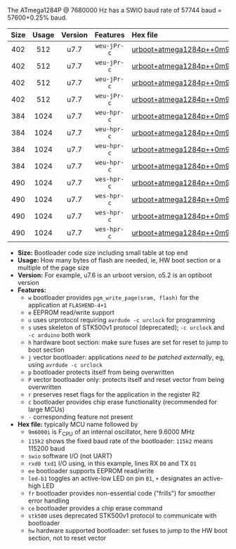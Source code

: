 The ATmega1284P @ 7680000 Hz has a SWIO baud rate of 57744 baud = 57600+0.25% baud.

|Size|Usage|Version|Features|Hex file|
|:-:|:-:|:-:|:-:|:--|
|402|512|u7.7|`weu-jPr-c`|[urboot+atmega1284p++0m9600i++++7k2_swio_rxd0_txd1_ee_led+b0_fr_ce.hex](https://raw.githubusercontent.com/stefanrueger/urboot.hex/main/cores/mightycore/atmega1284p/internal_oscillator/fint++0m9600_Hz/br++++7k2_bps/urboot+atmega1284p++0m9600i++++7k2_swio_rxd0_txd1_ee_led+b0_fr_ce.hex)|
|402|512|u7.7|`weu-jPr-c`|[urboot+atmega1284p++0m9600i++++7k2_swio_rxd0_txd1_ee_led+b7_fr_ce.hex](https://raw.githubusercontent.com/stefanrueger/urboot.hex/main/cores/mightycore/atmega1284p/internal_oscillator/fint++0m9600_Hz/br++++7k2_bps/urboot+atmega1284p++0m9600i++++7k2_swio_rxd0_txd1_ee_led+b7_fr_ce.hex)|
|402|512|u7.7|`weu-jPr-c`|[urboot+atmega1284p++0m9600i++++7k2_swio_rxd2_txd3_ee_led+b0_fr_ce.hex](https://raw.githubusercontent.com/stefanrueger/urboot.hex/main/cores/mightycore/atmega1284p/internal_oscillator/fint++0m9600_Hz/br++++7k2_bps/urboot+atmega1284p++0m9600i++++7k2_swio_rxd2_txd3_ee_led+b0_fr_ce.hex)|
|402|512|u7.7|`weu-jPr-c`|[urboot+atmega1284p++0m9600i++++7k2_swio_rxd2_txd3_ee_led+b7_fr_ce.hex](https://raw.githubusercontent.com/stefanrueger/urboot.hex/main/cores/mightycore/atmega1284p/internal_oscillator/fint++0m9600_Hz/br++++7k2_bps/urboot+atmega1284p++0m9600i++++7k2_swio_rxd2_txd3_ee_led+b7_fr_ce.hex)|
|384|1024|u7.7|`weu-hpr-c`|[urboot+atmega1284p++0m9600i++++7k2_swio_rxd0_txd1_ee_led+b0_fr_ce_hw.hex](https://raw.githubusercontent.com/stefanrueger/urboot.hex/main/cores/mightycore/atmega1284p/internal_oscillator/fint++0m9600_Hz/br++++7k2_bps/urboot+atmega1284p++0m9600i++++7k2_swio_rxd0_txd1_ee_led+b0_fr_ce_hw.hex)|
|384|1024|u7.7|`weu-hpr-c`|[urboot+atmega1284p++0m9600i++++7k2_swio_rxd0_txd1_ee_led+b7_fr_ce_hw.hex](https://raw.githubusercontent.com/stefanrueger/urboot.hex/main/cores/mightycore/atmega1284p/internal_oscillator/fint++0m9600_Hz/br++++7k2_bps/urboot+atmega1284p++0m9600i++++7k2_swio_rxd0_txd1_ee_led+b7_fr_ce_hw.hex)|
|384|1024|u7.7|`weu-hpr-c`|[urboot+atmega1284p++0m9600i++++7k2_swio_rxd2_txd3_ee_led+b0_fr_ce_hw.hex](https://raw.githubusercontent.com/stefanrueger/urboot.hex/main/cores/mightycore/atmega1284p/internal_oscillator/fint++0m9600_Hz/br++++7k2_bps/urboot+atmega1284p++0m9600i++++7k2_swio_rxd2_txd3_ee_led+b0_fr_ce_hw.hex)|
|384|1024|u7.7|`weu-hpr-c`|[urboot+atmega1284p++0m9600i++++7k2_swio_rxd2_txd3_ee_led+b7_fr_ce_hw.hex](https://raw.githubusercontent.com/stefanrueger/urboot.hex/main/cores/mightycore/atmega1284p/internal_oscillator/fint++0m9600_Hz/br++++7k2_bps/urboot+atmega1284p++0m9600i++++7k2_swio_rxd2_txd3_ee_led+b7_fr_ce_hw.hex)|
|490|1024|u7.7|`wes-hpr-c`|[urboot+atmega1284p++0m9600i++++7k2_swio_rxd0_txd1_ee_led+b0_fr_ce_stk500_hw.hex](https://raw.githubusercontent.com/stefanrueger/urboot.hex/main/cores/mightycore/atmega1284p/internal_oscillator/fint++0m9600_Hz/br++++7k2_bps/urboot+atmega1284p++0m9600i++++7k2_swio_rxd0_txd1_ee_led+b0_fr_ce_stk500_hw.hex)|
|490|1024|u7.7|`wes-hpr-c`|[urboot+atmega1284p++0m9600i++++7k2_swio_rxd0_txd1_ee_led+b7_fr_ce_stk500_hw.hex](https://raw.githubusercontent.com/stefanrueger/urboot.hex/main/cores/mightycore/atmega1284p/internal_oscillator/fint++0m9600_Hz/br++++7k2_bps/urboot+atmega1284p++0m9600i++++7k2_swio_rxd0_txd1_ee_led+b7_fr_ce_stk500_hw.hex)|
|490|1024|u7.7|`wes-hpr-c`|[urboot+atmega1284p++0m9600i++++7k2_swio_rxd2_txd3_ee_led+b0_fr_ce_stk500_hw.hex](https://raw.githubusercontent.com/stefanrueger/urboot.hex/main/cores/mightycore/atmega1284p/internal_oscillator/fint++0m9600_Hz/br++++7k2_bps/urboot+atmega1284p++0m9600i++++7k2_swio_rxd2_txd3_ee_led+b0_fr_ce_stk500_hw.hex)|
|490|1024|u7.7|`wes-hpr-c`|[urboot+atmega1284p++0m9600i++++7k2_swio_rxd2_txd3_ee_led+b7_fr_ce_stk500_hw.hex](https://raw.githubusercontent.com/stefanrueger/urboot.hex/main/cores/mightycore/atmega1284p/internal_oscillator/fint++0m9600_Hz/br++++7k2_bps/urboot+atmega1284p++0m9600i++++7k2_swio_rxd2_txd3_ee_led+b7_fr_ce_stk500_hw.hex)|

- **Size:** Bootloader code size including small table at top end
- **Usage:** How many bytes of flash are needed, ie, HW boot section or a multiple of the page size
- **Version:** For example, u7.6 is an urboot version, o5.2 is an optiboot version
- **Features:**
  + `w` bootloader provides `pgm_write_page(sram, flash)` for the application at `FLASHEND-4+1`
  + `e` EEPROM read/write support
  + `u` uses urprotocol requiring `avrdude -c urclock` for programming
  + `s` uses skeleton of STK500v1 protocol (deprecated); `-c urclock` and `-c arduino` both work
  + `h` hardware boot section: make sure fuses are set for reset to jump to boot section
  + `j` vector bootloader: applications *need to be patched externally*, eg, using `avrdude -c urclock`
  + `p` bootloader protects itself from being overwritten
  + `P` vector bootloader only: protects itself and reset vector from being overwritten
  + `r` preserves reset flags for the application in the register R2
  + `c` bootloader provides chip erase functionality (recommended for large MCUs)
  + `-` corresponding feature not present
- **Hex file:** typically MCU name followed by
  + `9m6000i` is F<sub>CPU</sub> of an internal oscillator, here 9.6000 MHz
  + `115k2` shows the fixed baud rate of the bootloader: `115k2` means 115200 baud
  + `swio` software I/O (not UART)
  + `rxd0 txd1` I/O using, in this example, lines RX `D0` and TX `D1`
  + `ee` bootloader supports EEPROM read/write
  + `led-b1` toggles an active-low LED on pin `B1`, `+` designates an active-high LED
  + `fr` bootloader provides non-essential code ("frills") for smoother error handling
  + `ce` bootloader provides a chip erase command
  + `stk500` uses deprecated STK500v1 protocol to communicate with bootloader
  + `hw` hardware supported bootloader: set fuses to jump to the HW boot section, not to reset vector
